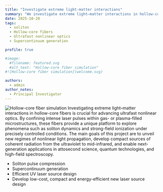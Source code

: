 ```yaml
---
title: "Investigate extreme light-matter interactions"
summary: "We investigate extreme light–matter interactions in hollow-core fibers, where intense laser fields interact with gases or plasmas confined within microscopic channels. Our research explores new regimes of nonlinear optics, and ultrafast light control, advancing the frontiers of photonics and attosecond science."
date: 2025-10-20
tags:
  - soliton
  - Hollow-core fibers
  - Ultrafast nonlinear optics
  - Supercontinuum generation

profile: true

#image:
  #filename: featured.svg
  #alt_text: "Hollow-core fiber simulation"
#![Hollow-core fiber simulation](welcome.svg)

authors:
  - admin
author_notes:
  - Principal Investigator
---
```

![Hollow-core fiber simulation](welcome.svg)
Investigating extreme light–matter interactions in hollow-core fibers is crucial for advancing ultrafast nonlinear optics. By confining intense laser pulses within gas- or plasma-filled microstructures, these fibers provide a unique platform to explore phenomena such as soliton dynamics and strong-field ionization under precisely controlled conditions. The main goals of this project are to unveil new regimes of nonlinear light propagation, develop compact sources of coherent radiation from the ultraviolet to mid-infrared, and enable next-generation applications in attosecond science, quantum technologies, and high-field spectroscopy.

- Soliton pulse compression
- Supercontinuum generation
- Efficient UV laser source design
- Develop low-cost, compact and energy-efficient new laser source design

